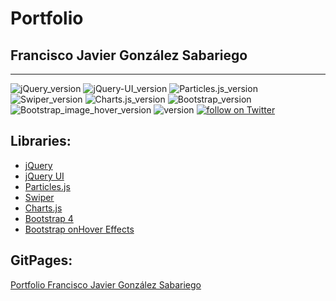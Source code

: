 # Portfolio
## Francisco Javier González Sabariego
---
<div style="text-align: left;">
    <img src="https://img.shields.io/badge/jQuery-3.6.0-yellow" alt="jQuery_version">
    <img src="https://img.shields.io/badge/jQuery_UI-1.12.0-orange" alt="jQuery-UI_version">
    <img src="https://img.shields.io/badge/Particles.js-2.0.0-yellow" alt="Particles.js_version">
    <img src="https://img.shields.io/badge/Swiper-6.7.1-yellow" alt="Swiper_version">
    <img src="https://img.shields.io/badge/Charts.js-3.4.0-yellow" alt="Charts.js_version">
    <img src="https://img.shields.io/badge/Bootstrap-4.0.0-blueviolet" alt="Bootstrap_version">
    <img src="https://img.shields.io/badge/Bootstrap_image_hover-1.0.2-blueviolet" alt="Bootstrap_image_hover_version">
    <img src="https://img.shields.io/badge/version-1.0.0-blue" alt="version">
    <a href="https://twitter.com/intent/follow?screen_name=Fco_Javier_Glez" target="_blank">
        <img src="https://img.shields.io/twitter/follow/Fco_Javier_Glez?style=social&logo=twitter" alt="follow on Twitter">
    </a>
</div>

## Libraries:
- [jQuery](https://jquery.com/)
- [jQuery UI](https://jqueryui.com/)
- [Particles.js](https://github.com/VincentGarreau/particles.js/)
- [Swiper](https://swiperjs.com/)
- [Charts.js](https://www.chartjs.org/)
- [Bootstrap 4](https://getbootstrap.com/docs/4.0/getting-started/introduction/)
- [Bootstrap onHover Effects](https://github.com/miketricking/bootstrap-image-hover)

## GitPages:
[Portfolio Francisco Javier González Sabariego](https://fcojavierglez.github.io/portfolio/)